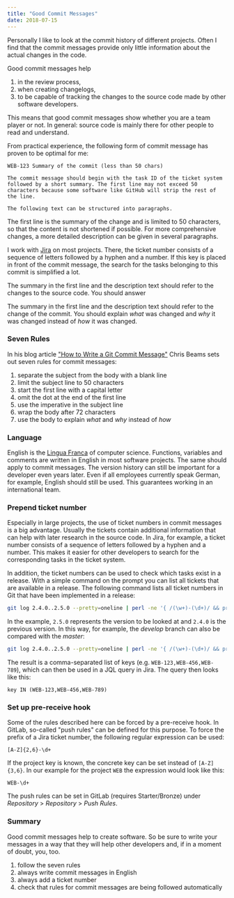 ```yaml
---
title: "Good Commit Messages"
date: 2018-07-15
---
```


Personally I like to look at the commit history of different projects.
Often I find that the commit messages provide only little information about the actual changes in the code.

Good commit messages help

1. in the review process,
2. when creating changelogs,
3. to be capable of tracking the changes to the source code made by other software developers.

This means that good commit messages show whether you are a team player or not.
In general: source code is mainly there for other people to read and understand.

From practical experience, the following form of commit message has proven to be optimal for me:

```text
WEB-123 Summary of the commit (less than 50 chars)

The commit message should begin with the task ID of the ticket system 
followed by a short summary. The first line may not exceed 50 
characters because some software like GitHub will strip the rest of 
the line.

The following text can be structured into paragraphs.
```

The first line is the summary of the change and is limited to 50 characters, so that the content is not shortened if possible.
For more comprehensive changes, a more detailed description can be given in several paragraphs.

I work with [Jira](https://www.atlassian.com/software/jira) on most projects.
There, the ticket number consists of a sequence of letters followed by a hyphen and a number.
If this key is placed in front of the commit message, the search for the tasks belonging to this commit is simplified a lot.

The summary in the first line and the description text should refer to the changes to the source code. You should answer 

The summary in the first line and the description text should refer to the change of the commit.
You should explain *what* was changed and *why* it was changed instead of *how* it was changed.

### Seven Rules

In his blog article ["How to Write a Git Commit Message"](https://chris.beams.io/posts/git-commit/) Chris Beams sets out seven rules for commit messages:

1. separate the subject from the body with a blank line
2. limit the subject line to 50 characters
3. start the first line with a capital letter
4. omit the dot at the end of the first line
5. use the imperative in the subject line
6. wrap the body after 72 characters
7. use the body to explain *what* and *why* instead of *how*

### Language

English is the [Lingua Franca](https://en.wikipedia.org/wiki/Lingua_franca) of computer science. 
Functions, variables and comments are written in English in most software projects.
The same should apply to commit messages.
The version history can still be important for a developer even years later.
Even if all employees currently speak German, for example, English should still be used.
This guarantees working in an international team.

### Prepend ticket number

Especially in large projects, the use of ticket numbers in commit messages is a big advantage.
Usually the tickets contain additional information that can help with later research in the source code.
In Jira, for example, a ticket number consists of a sequence of letters followed by a hyphen and a number.
This makes it easier for other developers to search for the corresponding tasks in the ticket system.

In addition, the ticket numbers can be used to check which tasks exist in a release.
With a simple command on the prompt you can list all tickets that are available in a release.
The following command lists all ticket numbers in Git that have been implemented in a release:

```bash
git log 2.4.0..2.5.0 --pretty=oneline | perl -ne '{ /(\w+)-(\d+)/ && print "$1-$2,"}'
```

In the example, `2.5.0` represents the version to be looked at and `2.4.0` is the previous version.
In this way, for example, the *develop* branch can also be compared with the *master*:

```bash
git log 2.4.0..2.5.0 --pretty=oneline | perl -ne '{ /(\w+)-(\d+)/ && print "$1-$2,"}'
```

The result is a comma-separated list of keys (e.g. `WEB-123,WEB-456,WEB-789`), which can then be used in a JQL query in Jira.
The query then looks like this:

```JQL
key IN (WEB-123,WEB-456,WEB-789)
```

### Set up pre-receive hook

Some of the rules described here can be forced by a pre-receive hook.
In GitLab, so-called "push rules" can be defined for this purpose.
To force the prefix of a Jira ticket number, the following regular expression can be used:

```regexp
[A-Z]{2,6}-\d+
```

If the project key is known, the concrete key can be set instead of `[A-Z]{3,6}`.
In our example for the project `WEB` the expression would look like this:

```regexp
WEB-\d+
```

The push rules can be set in GitLab (requires Starter/Bronze) under *Repository* &gt; *Repository* &gt; *Push Rules*.

### Summary

Good commit messages help to create software.
So be sure to write your messages in a way that they will help other developers and, if in a moment of doubt, you, too.

1. follow the seven rules
2. always write commit messages in English
3. always add a ticket number
4. check that rules for commit messages are being followed automatically
